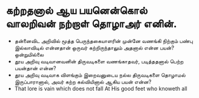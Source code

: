 # கற்றதனால் ஆய பயனென்கொல் வாலறிவன் நற்றாள் தொழாஅர் எனின்.
- தன்னைவிட அறிவில் மூத்த பெருந்தகையாளரின் முன்னே வணங்கி நிற்கும் பண்பு இல்லாவிடில் என்னதான் ஒருவர் கற்றிருந்தாலும் அதனால் என்ன பயன்? ஒன்றுமில்லை
- தூய அறிவு வடிவானவனின் திருவடிகளை வணங்காதவர், படித்ததனால் பெற்ற பயன்தான் என்ன?
- தூய அறிவு வடிவாக விளங்கும் இறைவனுடைய நல்ல திருவடிகளை தொழாமல் இருப்பாரானால், அவர் கற்ற கல்வியினால் ஆகிய பயன் என்ன?
- That lore is vain which does not fall At His good feet who knoweth all
